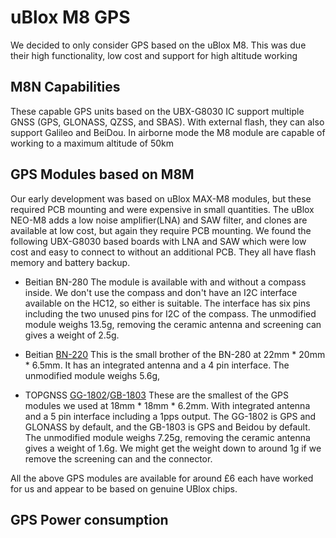 # uBlox M8 GPSWe decided to only consider GPS based on the uBlox M8. This was due their high functionality, low cost and support for high altitude working ## M8N CapabilitiesThese capable GPS units based on the UBX-G8030 IC support multiple GNSS (GPS, GLONASS, QZSS, and SBAS). With external flash, they can also support Galileo and BeiDou. In airborne mode the M8 module are capable of working to a maximum altitude of 50km ## GPS Modules based on M8MOur early development was based on uBlox MAX-M8 modules, but these required  PCB mounting and were expensive in small quantities. The uBlox NEO-M8 adds a low noise amplifier(LNA) and SAW filter, and clones are available at low cost, but again they require PCB mounting.We found the following UBX-G8030 based boards with LNA and SAW which were low cost and easy to connect to without an additional PCB. They all have flash memory and battery backup. * Beitian BN-280 The module is available with and without a compass inside. We don't use the compass and don't have an I2C interface available on the HC12, so either is suitable. The interface has six pins including the two unused pins for I2C of the compass. The unmodified module weighs 13.5g, removing the ceramic antenna and screening can gives a weight of 2.5g. * Beitian [BN-220](https://surehobby.com/desc/HR/HR5512/BN_220_GPS_Antenna_datasheet.pdf) This is the small brother of the BN-280 at 22mm * 20mm * 6.5mm. It has an integrated antenna and a 4 pin interface. The unmodified module weighs 5.6g,* TOPGNSS [GG-1802](http://www.stotoncn.com/gnssmodule/showproduct.php?lang=en&id=63)/[GB-1803](http://www.stotoncn.com/gnssmodule/product.php?lang=en&class3=110)These are the smallest of the GPS modules we used at 18mm * 18mm * 6.2mm. With integrated antenna and a 5 pin interface including a 1pps output. The GG-1802 is GPS and GLONASS by default, and the GB-1803 is GPS and Beidou by default. The unmodified module weighs 7.25g, removing the ceramic antenna gives a weight of 1.6g. We might get the weight down to around 1g if we remove the screening can and the connector.All the above GPS modules are available for around £6 each have worked for us and appear to be based on genuine UBlox chips.## GPS Power consumption